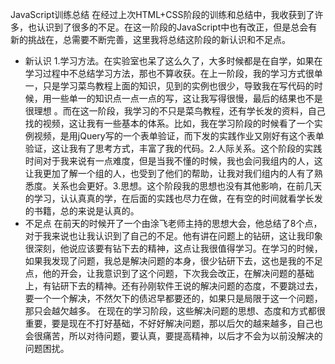 ﻿
JavaScript训练总结
  在经过上次HTML+CSS阶段的训练和总结中，我收获到了许多，也认识到了很多的不足。在这一阶段的JavaScript中也有改正，但是总会有新的挑战在，总需要不断完善，这里我将总结这阶段的新认识和不足点。
 - 新认识
  1.学习方法。在实验室也呆了这么久了，大多时候都是在自学，如果在学习过程中不总结学习方法，那也不算收获。在上一阶段，我的学习方式很单一，只是学习菜鸟教程上面的知识，见到的实例也很少，导致我在写代码的时候，用一些单一的知识点一点一点的写，这让我写得很慢，最后的结果也不是很理想 。而在这一阶段，我学习的不只是菜鸟教程，还有学长发的资料，自己找的视频，这让我有一些基本的体系。比如，我在学习阶段的时候看了一个实例视频，是用jQuery写的一个表单验证，而下发的实践作业又刚好有这个表单验证，这让我有了思考方式，丰富了我的代码。2.人际关系。这个阶段的实践时间对于我来说有一点难度，但是当我不懂的时候，我也会问我组内的人，这让我更加了解一个组的人，也受到了他们的帮助，让我对我们组内的人有了熟悉度。关系也会更好。3.思想。这个阶段我的思想也没有其他影响，在前几天的学习，认认真真的学，在后面的实践也尽力在做，在有空的时间就看学长发的书籍，总的来说是认真的。
 - 不足点
  在前天的时候开了一个由涂飞老师主持的思想大会，他总结了8个点，对于我来说也让我认识到了自己的不足。他有讲在问题上的钻研，这让我印象很深刻，他说应该要有钻下去的精神，这点让我很值得学习。在学习的时候，如果我发现了问题，我总是解决问题的本身，很少钻研下去，这也是我的不足点，他的开会，让我意识到了这个问题，下次我会改正，在解决问题的基础上，有钻研下去的精神。还有孙刚软件王说的解决问题的态度，不要跳过去，要一个一个解决，不然欠下的债迟早都要还的，如果只是局限于这一个问题，那只会越欠越多。
   在现在的学习阶段，这些解决问题的思想、态度和方式都很重要，要是现在不打好基础，不好好解决问题，那以后欠的越来越多，自己也会很痛苦，所以对待问题，要认真，要提高精神，以后才不会为以前没解决的问题困扰。